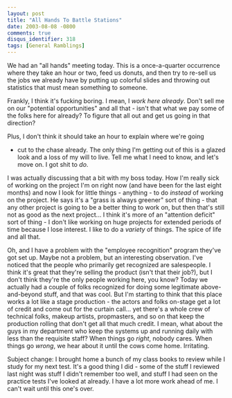 ```yaml
---
layout: post
title: "All Hands To Battle Stations"
date: 2003-08-08 -0800
comments: true
disqus_identifier: 318
tags: [General Ramblings]
---
```

We had an "all hands" meeting today. This is a once-a-quarter occurrence
where they take an hour or two, feed us donuts, and then try to re-sell
us the jobs we already have by putting up colorful slides and throwing
out statistics that must mean something to someone.
 
 Frankly, I think it's fucking boring. I mean, I *work here already*.
Don't sell me on our "potential opportunities" and all that - isn't that
what we pay some of the folks here for already? To figure that all out
and get us going in that direction?
 
 Plus, I don't think it should take an hour to explain where we're going
- cut to the chase already. The only thing I'm getting out of this is a
glazed look and a loss of my will to live. Tell me what I need to know,
and let's move on. I got shit to *do*.
 
 I was actually discussing that a bit with my boss today. How I'm really
sick of working on the project I'm on right now (and have been for the
last eight months) and now I look for little things - anything - to do
*instead* of working on the project. He says it's a "grass is always
greener" sort of thing - that any other project is going to be a better
thing to work on, but then that's still not as good as the next
project... I think it's more of an "attention deficit" sort of thing - I
don't like working on huge projects for extended periods of time because
I lose interest. I like to do a *variety* of things. The spice of life
and all that.
 
 Oh, and I have a problem with the "employee recognition" program
they've got set up. Maybe not a problem, but an interesting observation.
I've noticed that the people who primarily get recognized are
salespeople. I think it's great that they're selling the product (isn't
that their job?), but I don't think they're the only people working
here, you know? Today we actually had a couple of folks recognized for
doing some legitimate above-and-beyond stuff, and that was cool. But I'm
starting to think that this place works a lot like a stage production -
the actors and folks on-stage get a lot of credit and come out for the
curtain call... yet there's a whole crew of technical folks, makeup
artists, propmasters, and so on that keep the production rolling that
don't get all that much credit. I mean, what about the guys in my
department who keep the systems up and running daily with less than the
requisite staff? When things go *right*, nobody cares. When things go
*wrong*, we hear about it until the cows come home. Irritating.
 
 Subject change: I brought home a bunch of my class books to review
while I study for my next test. It's a good thing I did - some of the
stuff I reviewed last night was stuff I didn't remember too well, and
stuff I had seen on the practice tests I've looked at already. I have a
lot more work ahead of me. I can't wait until this one's over.

